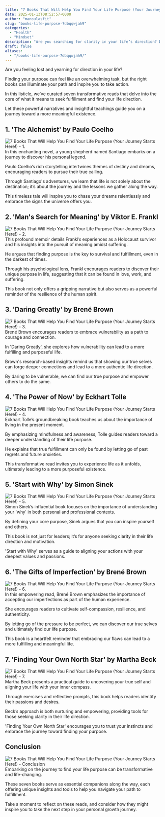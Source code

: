 ```yaml
---
title: "7 Books That Will Help You Find Your Life Purpose (Your Journey Starts Here!)"
date: 2025-01-13T08:52:57+0000
author: "manoulasfit"
slug: "books-life-purpose-7dbqqwjah9"
categories:
  - "Health"
  - "Mindset"
description: "Are you searching for clarity in your life’s direction? Dive into our curated list of seven transformative books that illuminate your path to purpose. Each page offers insights and inspiration, guiding you to uncover your passions and dreams. Your journey to a fulfilling life starts with the right words—let’s begin!"
draft: false
aliases:
  - "/books-life-purpose-7dbqqwjah9/"
---
```

Are you feeling lost and yearning for direction in your life?

Finding your purpose can feel like an overwhelming task, but the right books can illuminate your path and inspire you to take action.

In this listicle, we’ve curated seven transformative reads that delve into the core of what it means to seek fulfillment and find your life direction.

Let these powerful narratives and insightful teachings guide you on a journey toward a more meaningful existence.
## 1. 'The Alchemist' by Paulo Coelho

![7 Books That Will Help You Find Your Life Purpose (Your Journey Starts Here!) - 1. ](/7-Books-That-Will-Help-You-Find-Your-Life-Purpose-Your-Journey-Starts-Here-1.-The-Alchemist-by-Paulo-Coelho.webp)
In this enchanting novel, a young shepherd named Santiago embarks on a journey to discover his personal legend.

Paulo Coelho’s rich storytelling intertwines themes of destiny and dreams, encouraging readers to pursue their true calling.

Through Santiago's adventures, we learn that life is not solely about the destination; it’s about the journey and the lessons we gather along the way.

This timeless tale will inspire you to chase your dreams relentlessly and embrace the signs the universe offers you.
## 2. 'Man's Search for Meaning' by Viktor E. Frankl

![7 Books That Will Help You Find Your Life Purpose (Your Journey Starts Here!) - 2. ](/7-Books-That-Will-Help-You-Find-Your-Life-Purpose-Your-Journey-Starts-Here-2.-Mans-Search-for-Meaning-by-Viktor-E.-Frankl.webp)
This profound memoir details Frankl’s experiences as a Holocaust survivor and his insights into the pursuit of meaning amidst suffering.

He argues that finding purpose is the key to survival and fulfillment, even in the darkest of times.

Through his psychological lens, Frankl encourages readers to discover their unique purpose in life, suggesting that it can be found in love, work, and suffering.

This book not only offers a gripping narrative but also serves as a powerful reminder of the resilience of the human spirit.
## 3. 'Daring Greatly' by Brené Brown

![7 Books That Will Help You Find Your Life Purpose (Your Journey Starts Here!) - 3. ](/7-Books-That-Will-Help-You-Find-Your-Life-Purpose-Your-Journey-Starts-Here-3.-Daring-Greatly-by-Brene-Brown.webp)
Brené Brown encourages readers to embrace vulnerability as a path to courage and connection.

In 'Daring Greatly', she explores how vulnerability can lead to a more fulfilling and purposeful life.

Brown's research-based insights remind us that showing our true selves can forge deeper connections and lead to a more authentic life direction.

By daring to be vulnerable, we can find our true purpose and empower others to do the same.
## 4. 'The Power of Now' by Eckhart Tolle

![7 Books That Will Help You Find Your Life Purpose (Your Journey Starts Here!) - 4. ](/7-Books-That-Will-Help-You-Find-Your-Life-Purpose-Your-Journey-Starts-Here-4.-The-Power-of-Now-by-Eckhart-Tolle.webp)
Eckhart Tolle’s groundbreaking book teaches us about the importance of living in the present moment.

By emphasizing mindfulness and awareness, Tolle guides readers toward a deeper understanding of their life purpose.

He explains that true fulfillment can only be found by letting go of past regrets and future anxieties.

This transformative read invites you to experience life as it unfolds, ultimately leading to a more purposeful existence.
## 5. 'Start with Why' by Simon Sinek

![7 Books That Will Help You Find Your Life Purpose (Your Journey Starts Here!) - 5. ](/7-Books-That-Will-Help-You-Find-Your-Life-Purpose-Your-Journey-Starts-Here-5.-Start-with-Why-by-Simon-Sinek.webp)
Simon Sinek’s influential book focuses on the importance of understanding your 'why' in both personal and professional contexts.

By defining your core purpose, Sinek argues that you can inspire yourself and others.

This book is not just for leaders; it’s for anyone seeking clarity in their life direction and motivation.

'Start with Why' serves as a guide to aligning your actions with your deepest values and passions.
## 6. 'The Gifts of Imperfection' by Brené Brown

![7 Books That Will Help You Find Your Life Purpose (Your Journey Starts Here!) - 6. ](/7-Books-That-Will-Help-You-Find-Your-Life-Purpose-Your-Journey-Starts-Here-6.-The-Gifts-of-Imperfection-by-Brene-Brown.webp)
In this empowering read, Brené Brown emphasizes the importance of accepting our imperfections as part of the human experience.

She encourages readers to cultivate self-compassion, resilience, and authenticity.

By letting go of the pressure to be perfect, we can discover our true selves and ultimately find our life purpose.

This book is a heartfelt reminder that embracing our flaws can lead to a more fulfilling and meaningful life.
## 7. 'Finding Your Own North Star' by Martha Beck

![7 Books That Will Help You Find Your Life Purpose (Your Journey Starts Here!) - 7. ](/7-Books-That-Will-Help-You-Find-Your-Life-Purpose-Your-Journey-Starts-Here-7.-Finding-Your-Own-North-Star-by-Martha-Beck.webp)
Martha Beck presents a practical guide to uncovering your true self and aligning your life with your inner compass.

Through exercises and reflective prompts, this book helps readers identify their passions and desires.

Beck’s approach is both nurturing and empowering, providing tools for those seeking clarity in their life direction.

'Finding Your Own North Star' encourages you to trust your instincts and embrace the journey toward finding your purpose.
## Conclusion

![7 Books That Will Help You Find Your Life Purpose (Your Journey Starts Here!) - Conclusion](/7-Books-That-Will-Help-You-Find-Your-Life-Purpose-Your-Journey-Starts-Here-Conclusion.webp)
Embarking on the journey to find your life purpose can be transformative and life-changing.

These seven books serve as essential companions along the way, each offering unique insights and tools to help you navigate your path to fulfillment.

Take a moment to reflect on these reads, and consider how they might inspire you to take the next step in your personal growth journey.